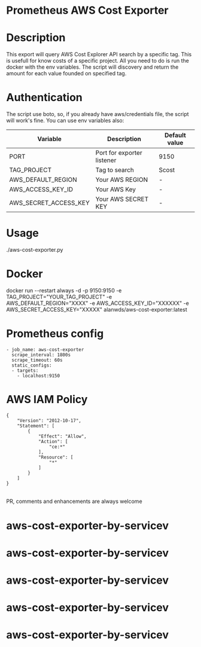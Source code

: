 # Prometheus AWS Cost Exporter

# Description

This export will query AWS Cost Explorer API search by a specific tag. This is usefull for know costs of a specific project. All you need to do is run the docker with the env variables. The script will discovery and return the amount for each value founded on specified tag.

# Authentication

The script use boto, so, if you already have aws/credentials file, the script will work's fine. You can use env variables also:

|Variable|Description|Default value|
|--------|-----------|-------------|
|PORT|Port for exporter listener| 9150|
|TAG_PROJECT|Tag to search|Scost|
|AWS_DEFAULT_REGION| Your AWS REGION|-|
|AWS_ACCESS_KEY_ID|Your AWS Key|-|
|AWS_SECRET_ACCESS_KEY|Your AWS SECRET KEY|-|

# Usage

./aws-cost-exporter.py

# Docker

docker run --restart always -d -p 9150:9150 -e TAG_PROJECT="YOUR_TAG_PROJECT" -e AWS_DEFAULT_REGION="XXXX" -e AWS_ACCESS_KEY_ID="XXXXXX" -e AWS_SECRET_ACCESS_KEY="XXXXX" alanwds/aws-cost-exporter:latest

# Prometheus config

```
- job_name: aws-cost-exporter
  scrape_interval: 1800s
  scrape_timeout: 60s
  static_configs:
  - targets:
    - localhost:9150
```

# AWS IAM Policy
```
{
    "Version": "2012-10-17",
    "Statement": [
        {
            "Effect": "Allow",
            "Action": [
                "ce:*"
            ],
            "Resource": [
                "*"
            ]
        }
    ]
}
```

######

PR, comments and enhancements are always welcome
# aws-cost-exporter-by-servicev
# aws-cost-exporter-by-servicev
# aws-cost-exporter-by-servicev
# aws-cost-exporter-by-servicev
# aws-cost-exporter-by-servicev
